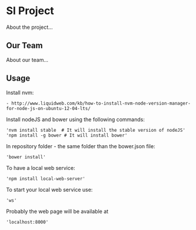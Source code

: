 # SI Project

About the project...

## Our Team

About our team...

## Usage

Install nvm:

    - http://www.liquidweb.com/kb/how-to-install-nvm-node-version-manager-for-node-js-on-ubuntu-12-04-lts/

Install nodeJS and bower using the following commands:

    'nvm install stable  # It will install the stable version of nodeJS'
    'npm install -g bower # It will install bower'

In repository folder - the same folder than the bower.json file:

    'bower install'

To have a local web service:

    'npm install local-web-server' 

To start your local web service use:

    'ws'

Probably the web page will be available at

    'localhost:8000'
